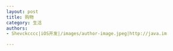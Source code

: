 ```yaml
---
layout: post
title: 购物
category: 生活
authors:
- Shevckcccc|iOS开发|/images/author-image.jpeg|http://java.im

---
```

